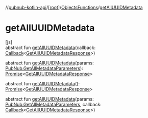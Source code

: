 //[pubnub-kotlin-api](../../../index.md)/[[root]](../index.md)/[ObjectsFunctions](index.md)/[getAllUUIDMetadata](get-all-u-u-i-d-metadata.md)

# getAllUUIDMetadata

[js]\
abstract fun [getAllUUIDMetadata](get-all-u-u-i-d-metadata.md)(callback: [Callback](../-callback/index.md)&lt;[GetAllUUIDMetadataResponse](../-get-all-u-u-i-d-metadata-response/index.md)&gt;)

abstract fun [getAllUUIDMetadata](get-all-u-u-i-d-metadata.md)(params: [PubNub.GetAllMetadataParameters](../-pub-nub/-get-all-metadata-parameters/index.md)): [Promise](https://kotlinlang.org/api/latest/jvm/stdlib/kotlin-stdlib/kotlin.js/-promise/index.html)&lt;[GetAllUUIDMetadataResponse](../-get-all-u-u-i-d-metadata-response/index.md)&gt;

abstract fun [getAllUUIDMetadata](get-all-u-u-i-d-metadata.md)(): [Promise](https://kotlinlang.org/api/latest/jvm/stdlib/kotlin-stdlib/kotlin.js/-promise/index.html)&lt;[GetAllUUIDMetadataResponse](../-get-all-u-u-i-d-metadata-response/index.md)&gt;

abstract fun [getAllUUIDMetadata](get-all-u-u-i-d-metadata.md)(params: [PubNub.GetAllMetadataParameters](../-pub-nub/-get-all-metadata-parameters/index.md), callback: [Callback](../-callback/index.md)&lt;[GetAllUUIDMetadataResponse](../-get-all-u-u-i-d-metadata-response/index.md)&gt;)
